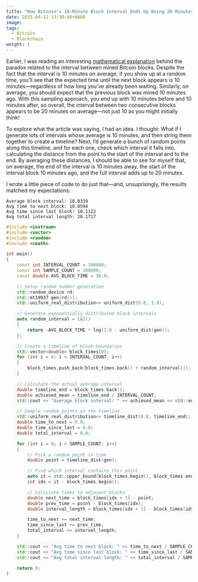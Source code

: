 ```yaml
---
title: "How Bitcoin's 10-Minute Block Interval Ends Up Being 20 Minutes"
date: 2025-04-12 13:30:00+0000
image:
tags:
  - Bitcoin
  - Blockchain
weight: 1
---
```



Earlier, I was reading an interesting [mathematical explanation](https://r6.ca/blog/20180225T160548Z.html) behind the paradox related to the interval between mined Bitcoin blocks. Despite the fact that the interval is 10 minutes on average, if you show up at a random time, you’ll see that the expected time until the next block appears is 10 minutes—regardless of how long you’ve already been waiting. Similarly, on average, you should expect that the previous block was mined 10 minutes ago. With this sampling approach, you end up with 10 minutes before and 10 minutes after, so overall, the interval between two consecutive blocks appears to be 20 minutes on average—not just 10 as you might initially think!

To explore what the article was saying, I had an idea. I thought: What if I generate lots of intervals whose average is 10 minutes, and then string them together to create a timeline? Next, I’d generate a bunch of random points along this timeline, and for each one, check which interval it falls into, calculating the distance from the point to the start of the interval and to the end. By averaging these distances, I should be able to see for myself that, on average, the end of the interval is 10 minutes away, the start of the interval block 10 minutes ago, and the full interval adds up to 20 minutes.

I wrote a little piece of code to do just that—and, unsuprisingly, the results matched my expectations:

```
Average block interval: 10.0339
Avg time to next block: 10.0594
Avg time since last block: 10.1122
Avg total interval length: 20.1717
```

```cpp
#include <iostream>
#include <vector>
#include <random>
#include <cmath>

int main()
{
    const int INTERVAL_COUNT = 100000;
    const int SAMPLE_COUNT = 100000;
    const double AVG_BLOCK_TIME = 10.0;

    // Setup random number generation
    std::random_device rd;
    std::mt19937 gen(rd());
    std::uniform_real_distribution<> uniform_dist(0.0, 1.0);

    // Generate exponentially distributed block intervals
    auto random_interval = [&]()
    {
        return -AVG_BLOCK_TIME * log(1.0 - uniform_dist(gen));
    };

    // Create a timeline of block boundaries
    std::vector<double> block_times{0};
    for (int i = 0; i < INTERVAL_COUNT; i++)
    {
        block_times.push_back(block_times.back() + random_interval());
    }

    // Calculate the actual average interval
    double timeline_end = block_times.back();
    double achieved_mean = timeline_end / INTERVAL_COUNT;
    std::cout << "Average block interval: " << achieved_mean << std::endl;

    // Sample random points on the timeline
    std::uniform_real_distribution<> timeline_dist(0.0, timeline_end);
    double time_to_next = 0.0;
    double time_since_last = 0.0;
    double total_interval = 0.0;

    for (int i = 0; i < SAMPLE_COUNT; i++)
    {
        // Pick a random point in time
        double point = timeline_dist(gen);

        // Find which interval contains this point
        auto it = std::upper_bound(block_times.begin(), block_times.end(), point) - 1;
        int idx = it - block_times.begin();

        // Calculate times to adjacent blocks
        double next_time = block_times[idx + 1] - point;
        double prev_time = point - block_times[idx];
        double interval_length = block_times[idx + 1] - block_times[idx];

        time_to_next += next_time;
        time_since_last += prev_time;
        total_interval += interval_length;
    }

    std::cout << "Avg time to next block: " << time_to_next / SAMPLE_COUNT << std::endl;
    std::cout << "Avg time since last block: " << time_since_last / SAMPLE_COUNT << std::endl;
    std::cout << "Avg total interval length: " << total_interval / SAMPLE_COUNT << std::endl;

    return 0;
}
```
